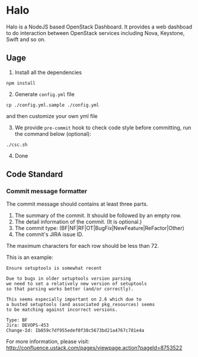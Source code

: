 # Halo
Halo is a NodeJS based OpenStack Dashboard. It provides a web dashboad to do interaction between OpenStack services including Nova, Keystone, Swift and so on.


## Uage

1. Install all the dependencies
```
npm install
```

2. Generate `config.yml` file
```
cp ./config.yml.sample ./config.yml
```
and then customize your own yml file

3. We provide `pre-commit` hook to check code style before committing, run the command below (optional):
```
./csc.sh
```

4. Done

## Code Standard

### Commit message formatter

The commit message should contains at least three parts.

1. The summary of the commit. It should be followed by an empty row.
2. The detail information of the commit. (It is optional.)
3. The commit type: (BF|NF|RF|OT|BugFix|NewFeature|ReFactor|Other)
4. The commit's JIRA issue ID.

The maximum characters for each row should be less than 72.

This is an example:
```
Ensure setuptools is somewhat recent
 
Due to bugs in older setuptools version parsing
we need to set a relatively new version of setuptools
so that parsing works better (and/or correctly).

This seems especially important on 2.6 which due to
a busted setuptools (and associated pkg_resources) seems
to be matching against incorrect versions.

Type: BF
Jira: DEVOPS-453
Change-Id: Ib859c7df955edef0f38c5673bd21a4767c781e4a
```

For more information, please visit: http://confluence.ustack.com/pages/viewpage.action?pageId=8753522
